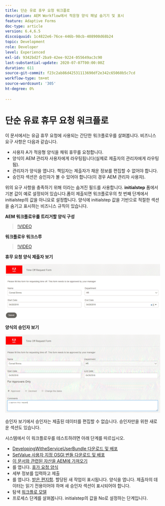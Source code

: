 ```yaml
---
title: 단순 유료 휴무 요청 워크플로
description: AEM Workflow에서 적응형 양식 패널 숨기기 및 표시
feature: Adaptive Forms
doc-type: article
version: 6.4,6.5
discoiquuid: 1c4822e6-76ce-446b-98cb-408900d68b24
topic: Development
role: Developer
level: Experienced
exl-id: 9342bd2f-2ba9-42ee-9224-055649ac3c90
last-substantial-update: 2020-07-07T00:00:00Z
duration: 611
source-git-commit: f23c2ab86d42531113690df2e342c65060b5c7cd
workflow-type: tm+mt
source-wordcount: '305'
ht-degree: 0%

---
```


# 단순 유료 휴무 요청 워크플로

이 문서에서는 유급 휴무 요청에 사용되는 간단한 워크플로우를 살펴봅니다. 비즈니스 요구 사항은 다음과 같습니다.

* 사용자 A가 적응형 양식을 채워 휴무를 요청합니다.
* 양식이 AEM 관리자 사용자에게 라우팅됩니다(실제로 제출자의 관리자에게 라우팅됨).
* 관리자가 양식을 엽니다. 책임자는 제출자가 채운 정보를 편집할 수 없어야 합니다.
* 승인자 섹션은 승인자가 볼 수 있어야 합니다(이 경우 AEM 관리자 사용자).

위의 요구 사항을 충족하기 위해 이라는 숨겨진 필드를 사용합니다. **initialstep** 폼에서 기본 값이 예로 설정되어 있습니다.폼이 제출되면 워크플로우의 첫 번째 단계에서 initialstep의 값을 아니요로 설정합니다. 양식에 initialstep 값을 기반으로 적절한 섹션을 숨기고 표시하는 비즈니스 규칙이 있습니다.

**AEM 워크플로우를 트리거할 양식 구성**

>[!VIDEO](https://video.tv.adobe.com/v/28406?quality=12&learn=on)

**워크플로우 워크스루**

>[!VIDEO](https://video.tv.adobe.com/v/28407?quality=12&learn=on)

**휴무 요청 양식 제출자 보기**

![initialstep](assets/initialstep.gif)

**양식의 승인자 보기**

![승인자 보기](assets/approversview.gif)

승인자 보기에서 승인자는 제출된 데이터를 편집할 수 없습니다. 승인자만을 위한 새로운 섹션도 있습니다.

시스템에서 이 워크플로우를 테스트하려면 아래 단계를 따르십시오.
* [DevelopingWitheServiceUserBundle 다운로드 및 배포](/help/forms/assets/common-osgi-bundles/DevelopingWithServiceUser.jar)
* [SetValue 사용자 지정 OSGI 번들 다운로드 및 배포](/help/forms/assets/common-osgi-bundles/SetValueApp.core-1.0-SNAPSHOT.jar)
* [이 문서와 관련된 자산을 AEM에 가져오기](assets/helpxworkflow.zip)
* 를 엽니다. [휴가 요청 양식](http://localhost:4502/content/dam/formsanddocuments/helpx/timeoffrequestform/jcr:content?wcmmode=disabled)
* 세부 정보를 입력하고 제출
* 를 엽니다. [받은 편지함](http://localhost:4502/mnt/overlay/cq/inbox/content/inbox.html). 할당된 새 작업이 표시됩니다. 양식을 엽니다. 제출자의 데이터는 읽기 전용이어야 하며 새 승인자 섹션이 표시되어야 합니다.
* 탐색 [워크플로 모델](http://localhost:4502/editor.html/conf/global/settings/workflow/models/helpxworkflow.html)
* 프로세스 단계를 살펴봅니다. initialstep의 값을 No로 설정하는 단계입니다.
